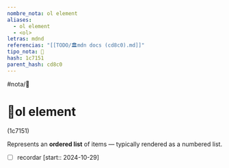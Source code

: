 ```yaml
---
nombre_nota: ol element
aliases:
  - ol element
  - <ol>
letras: mdnd
referencias: "[[TODO/🏛️mdn docs (cd8c0).md]]"
tipo_nota: 📑
hash: 1c7151
parent_hash: cd8c0
---
```


#nota/📑

# 📑ol element
<div class="hash">(1c7151)</div>

Represents an __ordered list__ of items — typically rendered as a numbered list.

- [ ] recordar  [start:: 2024-10-29]
